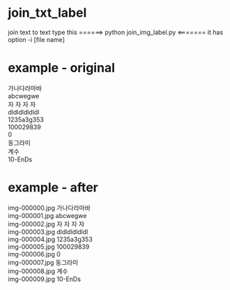 # join_txt_label
join text to text
type this ======> python join_img_label.py <=======
it has option -i [file name]

# example - original
가나다라마바  
abcwegwe  
자 자 자 자  
dldldldldldl  
1235a3g353  
100029839  
0  
동그라미  
계수  
10-EnDs  

# example - after
img-000000.jpg 가나다라마바  
img-000001.jpg abcwegwe  
img-000002.jpg 자 자 자 자  
img-000003.jpg dldldldldldl  
img-000004.jpg 1235a3g353  
img-000005.jpg 100029839  
img-000006.jpg 0  
img-000007.jpg 동그라미  
img-000008.jpg 계수  
img-000009.jpg 10-EnDs  
